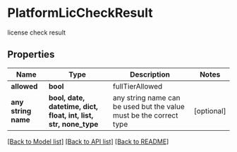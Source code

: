 # PlatformLicCheckResult

license check result

## Properties
Name | Type | Description | Notes
------------ | ------------- | ------------- | -------------
**allowed** | **bool** | fullTierAllowed | 
**any string name** | **bool, date, datetime, dict, float, int, list, str, none_type** | any string name can be used but the value must be the correct type | [optional]

[[Back to Model list]](../README.md#documentation-for-models) [[Back to API list]](../README.md#documentation-for-api-endpoints) [[Back to README]](../README.md)


